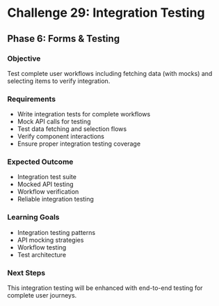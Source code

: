 # Challenge 29: Integration Testing

## Phase 6: Forms & Testing

### Objective
Test complete user workflows including fetching data (with mocks) and selecting items to verify integration.

### Requirements
- Write integration tests for complete workflows
- Mock API calls for testing
- Test data fetching and selection flows
- Verify component interactions
- Ensure proper integration testing coverage

### Expected Outcome
- Integration test suite
- Mocked API testing
- Workflow verification
- Reliable integration testing

### Learning Goals
- Integration testing patterns
- API mocking strategies
- Workflow testing
- Test architecture

### Next Steps
This integration testing will be enhanced with end-to-end testing for complete user journeys.
